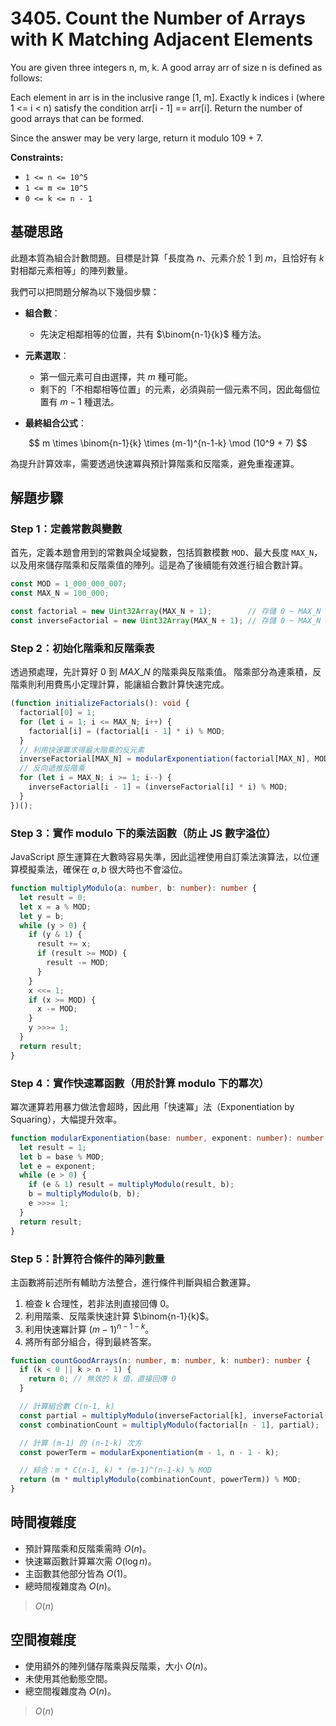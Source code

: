 # 3405. Count the Number of Arrays with K Matching Adjacent Elements

You are given three integers n, m, k. A good array arr of size n is defined as follows:

Each element in arr is in the inclusive range [1, m].
Exactly k indices i (where 1 <= i < n) satisfy the condition arr[i - 1] == arr[i].
Return the number of good arrays that can be formed.

Since the answer may be very large, return it modulo 109 + 7.

**Constraints:**

- `1 <= n <= 10^5`
- `1 <= m <= 10^5`
- `0 <= k <= n - 1`

## 基礎思路

此題本質為組合計數問題。目標是計算「長度為 $n$、元素介於 $1$ 到 $m$，且恰好有 $k$ 對相鄰元素相等」的陣列數量。

我們可以把問題分解為以下幾個步驟：

- **組合數**：

    - 先決定相鄰相等的位置，共有 $\binom{n-1}{k}$ 種方法。
- **元素選取**：

    - 第一個元素可自由選擇，共 $m$ 種可能。
    - 剩下的「不相鄰相等位置」的元素，必須與前一個元素不同，因此每個位置有 $m-1$ 種選法。
- **最終組合公式**：

$$
m \times \binom{n-1}{k} \times (m-1)^{n-1-k} \mod (10^9 + 7)
$$

為提升計算效率，需要透過快速冪與預計算階乘和反階乘，避免重複運算。

## 解題步驟

### Step 1：定義常數與變數

首先，定義本題會用到的常數與全域變數，包括質數模數 `MOD`、最大長度 `MAX_N`，以及用來儲存階乘和反階乘值的陣列。這是為了後續能有效進行組合數計算。

```typescript
const MOD = 1_000_000_007;
const MAX_N = 100_000;

const factorial = new Uint32Array(MAX_N + 1);        // 存儲 0 ~ MAX_N 的階乘
const inverseFactorial = new Uint32Array(MAX_N + 1); // 存儲 0 ~ MAX_N 的反階乘
```

### Step 2：初始化階乘和反階乘表

透過預處理，先計算好 $0$ 到 $MAX\_N$ 的階乘與反階乘值。
階乘部分為連乘積，反階乘則利用費馬小定理計算，能讓組合數計算快速完成。

```typescript
(function initializeFactorials(): void {
  factorial[0] = 1;
  for (let i = 1; i <= MAX_N; i++) {
    factorial[i] = (factorial[i - 1] * i) % MOD;
  }
  // 利用快速冪求得最大階乘的反元素
  inverseFactorial[MAX_N] = modularExponentiation(factorial[MAX_N], MOD - 2);
  // 反向遞推反階乘
  for (let i = MAX_N; i >= 1; i--) {
    inverseFactorial[i - 1] = (inverseFactorial[i] * i) % MOD;
  }
})();
```

### Step 3：實作 modulo 下的乘法函數（防止 JS 數字溢位）

JavaScript 原生運算在大數時容易失準，因此這裡使用自訂乘法演算法，以位運算模擬乘法，確保在 $a, b$ 很大時也不會溢位。

```typescript
function multiplyModulo(a: number, b: number): number {
  let result = 0;
  let x = a % MOD;
  let y = b;
  while (y > 0) {
    if (y & 1) {
      result += x;
      if (result >= MOD) {
        result -= MOD;
      }
    }
    x <<= 1;
    if (x >= MOD) {
      x -= MOD;
    }
    y >>>= 1;
  }
  return result;
}
```

### Step 4：實作快速冪函數（用於計算 modulo 下的冪次）

冪次運算若用暴力做法會超時，因此用「快速冪」法（Exponentiation by Squaring），大幅提升效率。

```typescript
function modularExponentiation(base: number, exponent: number): number {
  let result = 1;
  let b = base % MOD;
  let e = exponent;
  while (e > 0) {
    if (e & 1) result = multiplyModulo(result, b);
    b = multiplyModulo(b, b);
    e >>>= 1;
  }
  return result;
}
```

### Step 5：計算符合條件的陣列數量

主函數將前述所有輔助方法整合，進行條件判斷與組合數運算。

1. 檢查 k 合理性，若非法則直接回傳 0。
2. 利用階乘、反階乘快速計算 $\binom{n-1}{k}$。
3. 利用快速冪計算 $(m-1)^{n-1-k}$。
4. 將所有部分組合，得到最終答案。

```typescript
function countGoodArrays(n: number, m: number, k: number): number {
  if (k < 0 || k > n - 1) {
    return 0; // 無效的 k 值，直接回傳 0
  }

  // 計算組合數 C(n-1, k)
  const partial = multiplyModulo(inverseFactorial[k], inverseFactorial[n - 1 - k]);
  const combinationCount = multiplyModulo(factorial[n - 1], partial);

  // 計算 (m-1) 的 (n-1-k) 次方
  const powerTerm = modularExponentiation(m - 1, n - 1 - k);

  // 綜合：m * C(n-1, k) * (m-1)^(n-1-k) % MOD
  return (m * multiplyModulo(combinationCount, powerTerm)) % MOD;
}
```


## 時間複雜度

- 預計算階乘和反階乘需時 $O(n)$。
- 快速冪函數計算冪次需 $O(\log n)$。
- 主函數其他部分皆為 $O(1)$。
- 總時間複雜度為 $O(n)$。

> $O(n)$

## 空間複雜度

- 使用額外的陣列儲存階乘與反階乘，大小 $O(n)$。
- 未使用其他動態空間。
- 總空間複雜度為 $O(n)$。

> $O(n)$
